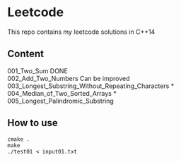 # Leetcode

This repo contains my leetcode solutions in C++14

## Content
001_Two_Sum                                             DONE  
002_Add_Two_Numbers                                     Can be improved  
003_Longest_Substring_Without_Repeating_Characters      *  
004_Median_of_Two_Sorted_Arrays                         *  
005_Longest_Palindromic_Substring                       





## How to use

```cmake .```  
```make```  
```./test01 < input01.txt```  
